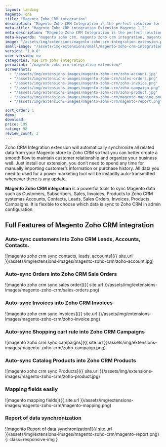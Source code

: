 ```yaml
---
layout: landing
magento: one
title: "Magento Zoho CRM integration"
description: "Magento Zoho CRM Integration is the perfect solution for synchronizing and transmitting all data from Magento store to Zoho CRM system"
meta-title: "Magento Zoho CRM integration Extension Magento 1,2"
meta-description: "Magento Zoho CRM Integration is the perfect solution for synchronizing and transmitting all data from Magento store to Zoho CRM system"
meta-keywords: "magento zoho crm, magento zoho crm integration, magento 2 zoho crm, magento 2 zoho crm integration"
image: "/assets/img/extensions/magento-zoho-crm-integration-extension.png"
small-image: "/assets/img/extensions/small/magento-zoho-crm-integration-extension.png"
version: "1.0.0"
user-version: no
categories: m1e crm zoho integration
permalink: "/magento-zoho-crm-integration-extension/"
screenshots:
  - "/assets/img/extensions-images/magento-zoho-crm/zoho-account.jpg"
  - "/assets/img/extensions-images/magento-zoho-crm/sales-orders.png"
  - "/assets/img/extensions-images/magento-zoho-crm/zoho-invoice.png"
  - "/assets/img/extensions-images/magento-zoho-crm/zoho-campaign.png"
  - "/assets/img/extensions-images/magento-zoho-crm/zoho-product.jpg"
  - "/assets/img/extensions-images/magento-zoho-crm/magento-mapping.png"
  - "/assets/img/extensions-images/magento-zoho-crm/magento-report.png"

sort_order: 1
demo: 
download: 
price: 199
rating: 98
review_count: 3
---
```



Zoho CRM Integration extension will automatically synchronize all related data from your Magento store to Zoho CRM so that you can better create a smooth flow to maintain customer relationship and organize your business well. Just install our extension, you don’t need to spend any time for manually importing customer’s information or purchase history. All data you need to used for a power marketing tool will be instantly auto-transmitted whenever there is any update.

**Magento Zoho CRM integration** is a powerful tools to sync Magento data such as Customers, Subscribers, Sales, Invoices, Products to Zoho CRM systemas Accounts, Contacts, Leads, Sales Orders, Invoices, Products, Campaigns. It is flexible to choose which data is sync to Zoho CRM in admin configuration.


## Full Features of Magento Zoho CRM integration


### Auto-sync customers into Zoho CRM Leads, Accounts, Contacts.

![magento zoho crm sync contacts, leads, accounts]({{ site.url }}/assets/img/extensions-images/magento-zoho-crm/zoho-account.jpg)

### Auto-sync Orders into Zoho CRM Sale Orders

![magento zoho crm sync sales order]({{ site.url }}/assets/img/extensions-images/magento-zoho-crm/sales-orders.png)


### Auto-sync Invoices into Zoho CRM Invoices

![magento zoho crm sync Invoices]({{ site.url }}/assets/img/extensions-images/magento-zoho-crm/zoho-invoice.png)


### Auto-sync Shopping cart rule into Zoho CRM Campaigns

![magento zoho crm sync campaigns]({{ site.url }}/assets/img/extensions-images/magento-zoho-crm/zoho-campaign.png)


### Auto-sync Catalog Products into Zoho CRM Products

![magento zoho crm sync Products]({{ site.url }}/assets/img/extensions-images/magento-zoho-crm/zoho-product.jpg)


### Mapping fields easily

![magento mapping fields]({{ site.url }}/assets/img/extensions-images/magento-zoho-crm/magento-mapping.png)


### Report of data synchronization

![magento Report of data synchronization]({{ site.url }}/assets/img/extensions-images/magento-zoho-crm/magento-report.png){: class=responsive-img }
